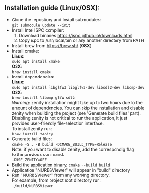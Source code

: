 ## Installation guide (Linux/OSX):
* Clone the repository and install submodules:  
  `git submodule update --init`
* Install Intel ISPC compiler:
  1) Download binaries https://ispc.github.io/downloads.html
  2) Copy ispc to /usr/local/bin or any another directory from PATH
* Install brew from https://brew.sh/ (**OSX**)
* Install cmake:  
  **Linux**:  
  `sudo apt install cmake`  
  **OSX**:  
  `brew install cmake`
* Install dependencies:  
  **Linux**:  
  `sudo apt install libglfw3 libglfw3-dev libsdl2-dev libomp-dev`  
  **OSX**:  
  `brew install libomp glfw sdl2`  
  *Warning*: Zenity installation might take up to two hours due to the  
  amount of dependencies. You can skip the installation and disable  
  zenity when building the project (see 'Generate build files' part).  
  Disabling zenity is not critical to run the application, it just  
  provides user-friendly file-selection interface.  
  To install zenity run:  
  `brew install zenity`
* Generate build files:  
  `cmake -S . -B build -DCMAKE_BUILD_TYPE=Release`  
  Note: if you want to disable zenity, add the correspondig flag  
  to the previous command:  
  `-DUSE_ZENITY=OFF`
* Build the application binary:
  `cmake --build build`
* Application "NURBSViewer" will appear in "build" directory 
* Run "NURBSViewer" from any working directory.  
  For example, from project root directory run:  
  `./build/NURBSViewer`


